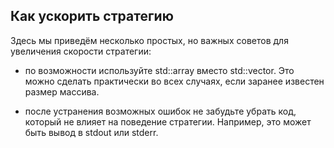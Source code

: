 ## Как ускорить стратегию

Здесь мы приведём несколько простых, но важных советов для увеличения скорости стратегии:

- по возможности используйте std::array вместо std::vector.
Это можно сделать практически во всех случаях, если заранее известен размер массива.

- после устранения возможных ошибок не забудьте убрать код, который не влияет на поведение стратегии.
Например, это может быть вывод в stdout или stderr.
